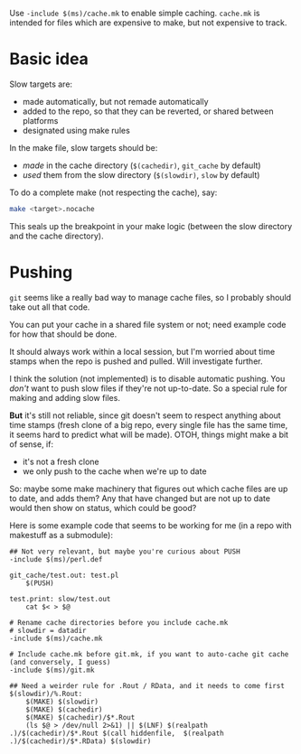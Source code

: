 Use `-include $(ms)/cache.mk` to enable simple caching. `cache.mk` is intended for files which are expensive to make, but not expensive to track.

# Basic idea

Slow targets are:
* made automatically, but not remade automatically
* added to the repo, so that they can be reverted, or shared between platforms
* designated using make rules

In the make file, slow targets should be:
* _made_ in the cache directory (`$(cachedir)`, `git_cache` by default) 
* _used_ them from the slow directory (`$(slowdir)`, `slow` by default)

To do a complete make (not respecting the cache), say:
``` bash
make <target>.nocache
```

This seals up the breakpoint in your make logic (between the slow directory and the cache directory). 

# Pushing

`git` seems like a really bad way to manage cache files, so I probably should take out all that code.

You can put your cache in a shared file system or not; need example code for how that should be done.


It should always work within a local session, but I'm worried about time stamps when the repo is pushed and pulled. Will investigate further.

I think the solution (not implemented) is to disable automatic pushing. You _don't_ want to push slow files if they're not up-to-date. So a special rule for making and adding slow files. 

__But__ it's still not reliable, since git doesn't seem to respect anything about time stamps (fresh clone of a big repo, every single file has the same time, it seems hard to predict what will be made). OTOH, things might make a bit of sense, if:
* it's not a fresh clone
* we only push to the cache when we're up to date

So: maybe some make machinery that figures out which cache files are up to date, and adds them? Any that have changed but are not up to date would then show on status, which could be good?

Here is some example code that seems to be working for me (in a repo with makestuff as a submodule):

```make
## Not very relevant, but maybe you're curious about PUSH
-include $(ms)/perl.def

git_cache/test.out: test.pl
	$(PUSH)

test.print: slow/test.out
	cat $< > $@

# Rename cache directories before you include cache.mk
# slowdir = datadir
-include $(ms)/cache.mk

# Include cache.mk before git.mk, if you want to auto-cache git cache (and conversely, I guess)
-include $(ms)/git.mk

## Need a weirder rule for .Rout / RData, and it needs to come first
$(slowdir)/%.Rout:
	$(MAKE) $(slowdir)
	$(MAKE) $(cachedir)
	$(MAKE) $(cachedir)/$*.Rout
	(ls $@ > /dev/null 2>&1) || $(LNF) $(realpath .)/$(cachedir)/$*.Rout $(call hiddenfile,  $(realpath .)/$(cachedir)/$*.RData) $(slowdir)
```
